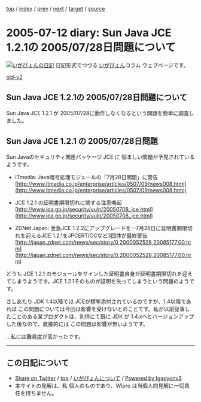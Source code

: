 [top](../index.html) 
 / [index](index.html) 
 / [prev](ig050709.html) 
 / [next](ig050713.html) 
 / [target](http://www.igapyon.jp/igapyon/diary/2005/ig050712.html) 
 / [source](https://github.com/igapyon/diary/blob/master/2005/ig050712.src.md) 

2005-07-12 diary: Sun Java JCE 1.2.1の 2005/07/28日問題について
=====================================================================================================
[![いがぴょんの日記](http://www.igapyon.jp/igapyon/diary/images/iga200306s.jpg "いがぴょん")](http://www.igapyon.jp/igapyon/diary/memo/memoigapyon.html) 日記形式でつづる [いがぴょん](http://www.igapyon.jp/igapyon/diary/memo/memoigapyon.html)コラム ウェブページです。

[old-v2](ig050712-orig.html)

## Sun Java JCE 1.2.1の 2005/07/28日問題について

Sun Java JCE 1.2.1 が 2005/07/28に動作しなくなるという問題を簡単に調査しました。


## Sun Java JCE 1.2.1 の 2005/07/28日問題

Sun Javaのセキュリティ関連パッケージ JCE に 悩ましい問題が予見されているようです。

* ITmedia: Java暗号処理モジュールの「7月28日問題」に警告
  [http://www.itmedia.co.jp/enterprise/articles/0507/09/news008.html](http://www.itmedia.co.jp/enterprise/articles/0507/09/news008.html)
  
* JCE 1.2.1 の証明書期限切れに関する注意喚起
  [http://www.ipa.go.jp/security/vuln/20050708_jce.html](http://www.ipa.go.jp/security/vuln/20050708_jce.html)
  
* ZDNet Japan: 至急JCE 1.2.2にアップグレードを--7月28日に証明書期限切れを迎えるJCE 1.2.1をJPCERT/CCなど3団体が最終警告
  [http://japan.zdnet.com/news/sec/story/0,2000052528,20085177,00.htm](http://japan.zdnet.com/news/sec/story/0,2000052528,20085177,00.htm)

どうも JCE 1.2.1 のモジュールをサインした証明書自身が証明書期限切れを迎えてしまうようです。JCE 1.2.1そのものが証明を失ってしまうという問題のようです。

さしあたり JDK 1.4以降では JCEが標準添付されているのですが、1.4以降であれば この問題については今回は影響を受けないとのことです。私が以前従事したことのある某プロダクトは、別件にて既に JDK が 1.4.xへとバージョンアップした後なので、直接的には この問題は影響が無いようです。

…私には難易度が高かったです。


----------------------------------------------------------------------------------------------------

## この日記について

* [Share on Twitter](https://twitter.com/intent/tweet?hashtags=igapyon%2Cdiary%2C%E3%81%84%E3%81%8C%E3%81%B4%E3%82%87%E3%82%93&text=Sun+Java+JCE+1.2.1%E3%81%AE+2005%2F07%2F28%E6%97%A5%E5%95%8F%E9%A1%8C%E3%81%AB%E3%81%A4%E3%81%84%E3%81%A6&url=http%3A%2F%2Fwww.igapyon.jp%2Figapyon%2Fdiary%2F2005%2Fig050712.html) / [top](../index.html) / [いがぴょんについて](http://www.igapyon.jp/igapyon/diary/memo/memoigapyon.html) / [Powered by Igapyonv3](https://github.com/igapyon/igapyonv3)
* 本サイトの見解は、私 個人のものであり、Wipro は当個人的見解に一切責任を持ちません。 
